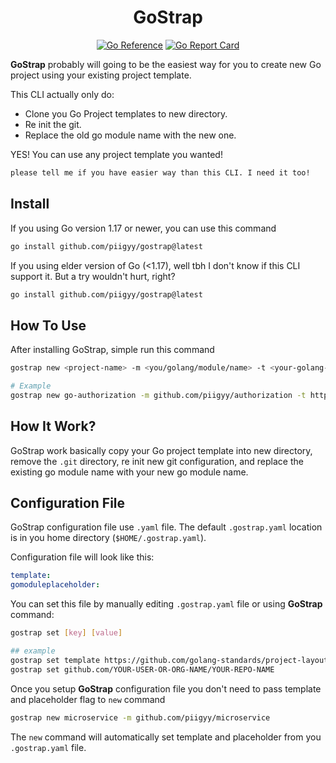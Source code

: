 <h1 align="center"><strong>GoStrap</strong></h1>

<div align="center">
<a href="https://pkg.go.dev/github.com/piigyy/gostrap"><img src="https://pkg.go.dev/badge/github.com/piigyy/gostrap.svg" alt="Go Reference"></a>
<a href="https://goreportcard.com/report/github.com/piigyy/gostrap"><img src="https://goreportcard.com/badge/github.com/piigyy/gostrap" alt="Go Report Card"></a>
</div>

**GoStrap** probably will going to be the easiest way for you to create new Go project using your existing project template.

This CLI actually only do:
- Clone you Go Project templates to new directory.
- Re init the git.
- Replace the old go module name with the new one.

YES! You can use any project template you wanted!

```txt
please tell me if you have easier way than this CLI. I need it too!
```

## Install
If you using Go version 1.17 or newer, you can use this command
```bash
go install github.com/piigyy/gostrap@latest
```
If you using elder version of Go (<1.17), well tbh I don't know if this CLI support it. But a try wouldn't hurt, right?
```bash
go install github.com/piigyy/gostrap@latest
```

## How To Use
After installing GoStrap, simple run this command
```bash
gostrap new <project-name> -m <you/golang/module/name> -t <your-golang-project-template> -p <your-go-module-placeholder>

# Example
gostrap new go-authorization -m github.com/piigyy/authorization -t https://github.com/golang-standards/project-layout -p github.com/YOUR-USER-OR-ORG-NAME/YOUR-REPO-NAME
```

## How It Work?
GoStrap work basically copy your Go project template into new directory, remove the `.git` directory, re init new git configuration, and replace the existing go module name with your new go module name.

## Configuration File
GoStrap configuration file use `.yaml` file. The default `.gostrap.yaml` location is in you home directory (`$HOME/.gostrap.yaml`).

Configuration file will look like this:
```yaml
template:
gomoduleplaceholder:
```

You can set this file by manually editing `.gostrap.yaml` file or using **GoStrap** command: 
```bash
gostrap set [key] [value]

## example
gostrap set template https://github.com/golang-standards/project-layout
gostrap set github.com/YOUR-USER-OR-ORG-NAME/YOUR-REPO-NAME
```

Once you setup **GoStrap** configuration file you don't need to pass template and placeholder flag to `new` command

```bash
gostrap new microservice -m github.com/piigyy/microservice
```

The `new` command will automatically set template and placeholder from you `.gostrap.yaml` file.

